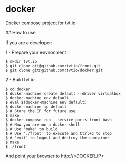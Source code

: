 # docker

Docker compose project for tvt.io


## How to use

If you are a developer:

1 - Prepare your environment

```
$ mkdir tvt.io
$ git clone git@github.com:tvtio/front.git
$ git clone git@github.com:tvtio/docker.git
```

2 - Build tvt.io

```
$ cd docker
$ docker-machine create default --driver virtualbox
$ docker-machine env default
$ eval $(docker-machine env default)
$ docker-machine ip default
$ # Store the IP for future use
$ make
$ docker-compose run --service-ports front bash
$ # Now you are on a docker shell
$ # Use 'make' to build
$ # Use './front' to execute and Ctrl+C to stop
$ # 'exit' to logout and destroy the container
$ make
$ ./front
```

And point your browser to http://\<DOCKER_IP>
